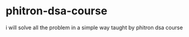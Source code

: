 # phitron-dsa-course
<p>i will solve all the problem in a simple way taught by phitron dsa course </p>